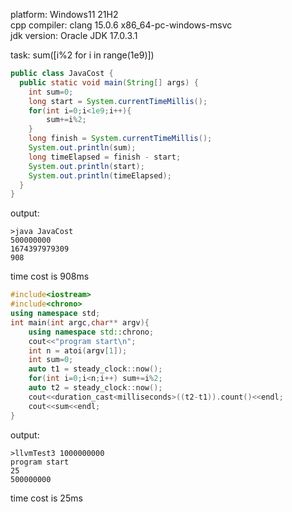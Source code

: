 
platform: Windows11 21H2  
cpp compiler: clang 15.0.6  x86_64-pc-windows-msvc  
jdk version:  Oracle JDK  17.0.3.1  

task: sum([i%2 for i in range(1e9)])  


```java
public class JavaCost {
  public static void main(String[] args) {
    int sum=0;
    long start = System.currentTimeMillis();
    for(int i=0;i<1e9;i++){
        sum+=i%2;
    }
    long finish = System.currentTimeMillis();
    System.out.println(sum);
    long timeElapsed = finish - start;
    System.out.println(start);
    System.out.println(timeElapsed);
  }
}
```

output:
```
>java JavaCost
500000000
1674397979309
908
```
time cost is 908ms


```cpp
#include<iostream>
#include<chrono>
using namespace std;
int main(int argc,char** argv){
	using namespace std::chrono;
	cout<<"program start\n";
	int n = atoi(argv[1]);
	int sum=0;
	auto t1 = steady_clock::now();
	for(int i=0;i<n;i++) sum+=i%2;
	auto t2 = steady_clock::now();
	cout<<duration_cast<milliseconds>((t2-t1)).count()<<endl;
	cout<<sum<<endl;
}
```

output:
```
>llvmTest3 1000000000
program start
25
500000000
```
time cost is 25ms 


